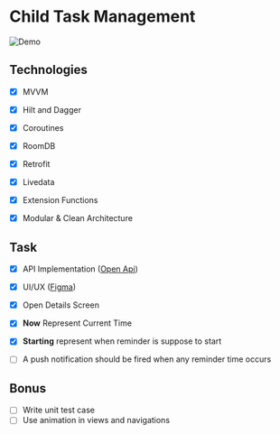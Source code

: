 # Child Task Management

![Demo](https://user-images.githubusercontent.com/66409700/190271825-0aaf0377-14f3-4035-b4b5-4dfb7ebc1bbe.gif)

## Technologies ## 

- [x] MVVM
- [x] Hilt and Dagger
- [x] Coroutines
- [x] RoomDB
- [x] Retrofit
- [x] Livedata
- [x] Extension Functions
- [x] Modular & Clean Architecture 



## Task ## 

- [x] API Implementation ([Open Api](https://forunt-point-backend.herokuapp.com/v1/api/rest-test "Open Api"))
- [x] UI/UX ([Figma](https://www.figma.com/file/Msz5NVkLZ4Y1Ev6d9lZrjd/Android-Assigmnent?node-id=0%3A1 "Figma"))
- [x] Open Details Screen
- [x] **Now** Represent Current Time
- [x] **Starting** represent when reminder is suppose to start
- [ ] A push notification should be fired when any reminder time occurs



## Bonus ##

- [ ] Write unit test case
- [ ] Use animation in views and navigations
